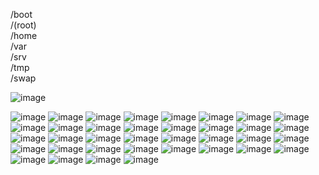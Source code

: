 /boot  
/(root)  
/home  
/var  
/srv  
/tmp  
/swap  

![image](https://github.com/user-attachments/assets/334971fa-5513-4b20-b9d2-fbe169098658)


![image](https://github.com/user-attachments/assets/03e8134c-5ad3-451c-9854-35335279f72b)
![image](https://github.com/user-attachments/assets/6e9432f1-cdc4-4aed-b4a8-0019cb25fe46)
![image](https://github.com/user-attachments/assets/7f8323f8-395c-442b-8902-b734a988af95)
![image](https://github.com/user-attachments/assets/8aead110-a90c-44ed-b508-3b560a8ad182)
![image](https://github.com/user-attachments/assets/d54e0eb1-2219-4925-9a6c-dc618654d6e3)
![image](https://github.com/user-attachments/assets/223ecfe8-2c5c-443d-8a0c-f0ae06927b82)
![image](https://github.com/user-attachments/assets/5d31ab6b-8e50-4342-989b-d7ea245ede95)
![image](https://github.com/user-attachments/assets/344f0b3c-1b4f-44c3-a4a2-e44caa1ea6a7)
![image](https://github.com/user-attachments/assets/17426106-01d3-4216-9c79-491ad3f854a7)
![image](https://github.com/user-attachments/assets/98ce9820-f226-47a0-9c99-452d2218a7be)
![image](https://github.com/user-attachments/assets/db9aaf5f-1b0c-4cf4-abfc-f0631955d621)
![image](https://github.com/user-attachments/assets/3b4ee655-a2cc-47bc-b99d-bb9d0df24851)
![image](https://github.com/user-attachments/assets/0dd70322-21ff-41ff-b732-559045da4c9e)
![image](https://github.com/user-attachments/assets/d33ef0c9-cf62-4a7e-8da7-82320168670f)
![image](https://github.com/user-attachments/assets/203e1fa4-25df-480c-b7bb-2fbbb1b18f3b)
![image](https://github.com/user-attachments/assets/90a5bc67-a838-4255-b15a-ff38ec4d9d62)
![image](https://github.com/user-attachments/assets/25c1ede4-14fe-481c-9490-f948acac2f06)
![image](https://github.com/user-attachments/assets/3ec6612b-fbaf-45a2-86c1-33bfc177c15d)
![image](https://github.com/user-attachments/assets/fe586345-972a-413a-892b-ff600fcb54e7)
![image](https://github.com/user-attachments/assets/a72becec-9ff7-4487-96b2-3cb024da8f2f)
![image](https://github.com/user-attachments/assets/df61e803-5e11-40c7-83e8-a1838ac7daf7)
![image](https://github.com/user-attachments/assets/25fa1580-1967-42c7-ab47-0ff15eb82b40)
![image](https://github.com/user-attachments/assets/1c82b6cd-58f5-48fe-bae7-8d0b7d2037d2)
![image](https://github.com/user-attachments/assets/45acd10e-ae22-4bdb-8807-b4da78b7a9ae)
![image](https://github.com/user-attachments/assets/733615b4-1573-477b-8a0e-d112cf89e56a)
![image](https://github.com/user-attachments/assets/7cfd8f43-2e5f-4f20-9ae8-5f1fb1aef322)
![image](https://github.com/user-attachments/assets/8f75e467-6b57-4f01-aa74-f8cf3c6eef3f)
![image](https://github.com/user-attachments/assets/c71baa65-4b6c-403d-89e0-5ce03c77ceb0)
![image](https://github.com/user-attachments/assets/28a0dac1-9946-41d5-b35a-ca3d634261b4)
![image](https://github.com/user-attachments/assets/47b6d061-9845-4f5c-8d17-930c839a7c53)
![image](https://github.com/user-attachments/assets/1d6f0a81-3a57-44e7-a312-c813f3b85c34)
![image](https://github.com/user-attachments/assets/3aee35aa-5f53-470b-888e-d0b93a6076b4)
![image](https://github.com/user-attachments/assets/658aadb0-e1cd-4006-ba04-357ac4e03be3)
![image](https://github.com/user-attachments/assets/8e588a57-bff6-4f24-86e1-3bf117b5643b)
![image](https://github.com/user-attachments/assets/83e428ab-e720-4bd9-9a82-4e917a24f5d2)
![image](https://github.com/user-attachments/assets/b36659b7-4aaf-47a1-9230-5d0969b14a97)


